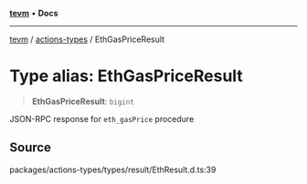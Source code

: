 [**tevm**](../../README.md) • **Docs**

***

[tevm](../../modules.md) / [actions-types](../README.md) / EthGasPriceResult

# Type alias: EthGasPriceResult

> **EthGasPriceResult**: `bigint`

JSON-RPC response for `eth_gasPrice` procedure

## Source

packages/actions-types/types/result/EthResult.d.ts:39
